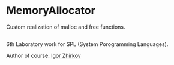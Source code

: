 # MemoryAllocator
Custom realization of malloc and free functions.
##
6th Laboratory work for SPL (System Porogramming Languages).

Author of course: [Igor Zhirkov](https://github.com/sayon)
